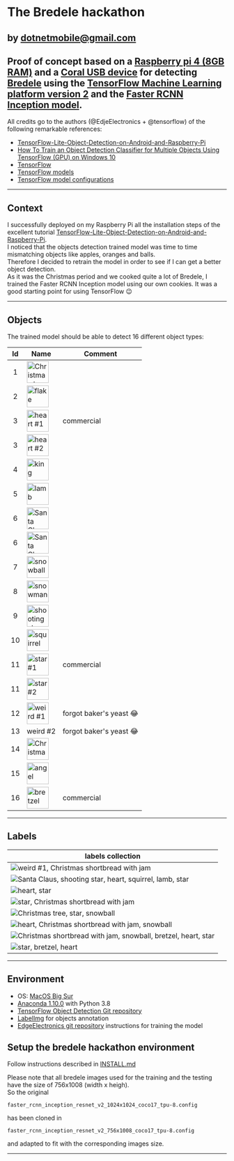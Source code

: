 # The Bredele hackathon
  by dotnetmobile@gmail.com
---

## Proof of concept based on a [Raspberry pi 4 (8GB RAM)](https://www.raspberrypi.org/products/raspberry-pi-4-model-b/) and a [Coral USB device](https://coral.ai/products/accelerator) for detecting [Bredele](https://en.wikipedia.org/wiki/Bredele) using the [TensorFlow Machine Learning platform version 2](https://www.tensorflow.org) and the [Faster RCNN Inception model](https://tfhub.dev/tensorflow/faster_rcnn/inception_resnet_v2_1024x1024/1).

All credits go to the authors (@EdjeElectronics + @tensorflow) of the following remarkable references:

* [TensorFlow-Lite-Object-Detection-on-Android-and-Raspberry-Pi](https://github.com/EdjeElectronics/TensorFlow-Lite-Object-Detection-on-Android-and-Raspberry-Pi)
* [How To Train an Object Detection Classifier for Multiple Objects Using TensorFlow (GPU) on Windows 10](https://github.com/EdjeElectronics/TensorFlow-Object-Detection-API-Tutorial-Train-Multiple-Objects-Windows-10)
* [TensorFlow](https://github.com/tensorflow)
* [TensorFlow models](https://github.com/tensorflow/models)
* [TensorFlow model configurations](https://github.com/tensorflow/models/blob/master/research/object_detection/g3doc/tf2_detection_zoo.md)

---
## Context

I successfully deployed on my Raspberry Pi all the installation steps of the excellent tutorial [TensorFlow-Lite-Object-Detection-on-Android-and-Raspberry-Pi](https://github.com/EdjeElectronics/TensorFlow-Lite-Object-Detection-on-Android-and-Raspberry-Pi).<br>
I noticed that the objects detection trained model was time to time mismatching objects like apples, oranges and balls.<br>
Therefore I decided to retrain the model in order to see if I can get a better object detection.<br>
As it was the Christmas period and we cooked quite a lot of Bredele, I trained the Faster RCNN Inception model using our own cookies.
It was a good starting point for using TensorFlow :wink:

---

## Objects

The trained model should be able to detect 16 different object types:

|  Id  | Name                                 | Comment                      |
|:----:|--------------------------------------|------------------------------|
|1     | <img title="Christmas tree" src="./images-small/training/bredelehackathon_88_of_511.jpeg" width="50" height="50"/>  | |
|2     | <img title="flake" src="./images-small/training/bredelehackathon_137_of_511.jpeg" width="50" height="50" /> | |
|3     | <img title="heart #1" src="./images-small/training/bredelehackathon_385_of_511.jpeg" width="50" height="50" /> | commercial |
|3     | <img title="heart #2" src="./images-small/training/bredelehackathon_153_of_511.jpeg" width="50" height="50" /> | |
|4     | <img title="king mage" src="./images-small/training/bredelehackathon_136_of_511.jpeg" width="50" height="50" /> | |
|5     | <img title="lamb" src="./images-small/training/bredelehackathon_157_of_511.jpeg" width="50" height="50" /> | |
|6     | <img title="Santa Claus #1" src="./images-small/training/bredelehackathon_140_of_511.jpeg" width="50" height="50" /> | |
|6     | <img title="Santa Claus #2" src="./images-small/training/bredelehackathon_133_of_511.jpeg" width="50" height="50" /> | |
|7     | <img title="snowball" src="./images-small/training/bredelehackathon_294_of_511.jpeg" width="50" height="50" /> | |
|8     | <img title="snowman" src="./images-small/training/bredelehackathon_132_of_511.jpeg" width="50" height="50" /> | |
|9     | <img title="shooting star" src="./images-small/training/bredelehackathon_156_of_511.jpeg" width="50" height="50" /> | |
|10    | <img title="squirrel" src="./images-small/training/bredelehackathon_151_of_511.jpeg" width="50" height="50" /> | |
|11    | <img title="star #1" src="./images-small/training/bredelehackathon_383_of_511.jpeg" width="50" height="50" /> | commercial |
|11    | <img title="star #2" src="./images-small/training/bredelehackathon_165_of_511.jpeg" width="50" height="50" /> | |
|12    | <img title="weird #1" src="./images-small/training/bredelehackathon_406_of_511.jpeg" width="50" height="50" /> | forgot baker's yeast :joy: |
|13    | weird #2 | forgot baker's yeast :joy: |
|14    | <img title="Christmas shortbread with jam" src="./images-small/training/bredelehackathon_290_of_511.jpeg" width="50" height="50" /> | |
|15    | <img title="angel" src="./images-small/training/bredelehackathon_148_of_511.jpeg" width="50" height="50" /> | |
|16    | <img title="bretzel" src="./images-small/training/bredelehackathon_384_of_511.jpeg" width="50" height="50" /> | commercial |

---

## Labels

| labels collection |
| ------------------- |
| <img title="weird #1, Christmas shortbread with jam" src="./doc/bredekehackathon_405_of_511.png" /> |
| <img title="Santa Claus, shooting star, heart, squirrel, lamb, star" src="./doc/bredelehackathon_22_of_511.png" /> |
| <img title="heart, star" src="./doc/bredelehackathon_77_of_511.png" /> |
| <img title="star, Christmas shortbread with jam" src="./doc/bredelehackathon_287_of_511.png" /> |
| <img title="Christmas tree, star, snowball" src="./doc/bredelehackathon_327_of_511.png" /> |
| <img title="heart, Christmas shortbread with jam, snowball" src="./doc/bredelehackathon_352_of_511.png" /> |
| <img title="Christmas shortbread with jam, snowball, bretzel, heart, star" src="./doc/bredelehackathon_370_of_511.png" /> |
| <img title="star, bretzel, heart" src="./doc/bredelehackathon_386_of_511.png" /> |


---
## Environment

* OS: [MacOS Big Sur](https://www.apple.com/uk/macos/big-sur/)
* [Anaconda 1.10.0](https://www.anaconda.com) with Python 3.8
* [TensorFlow Object Detection Git repository](https://github.com/tensorflow/models)
* [LabelImg](https://github.com/tzutalin/labelImg) for objects annotation
* [EdgeElectronics git repository](https://github.com/EdjeElectronics/TensorFlow-Object-Detection-API-Tutorial-Train-Multiple-Objects-Windows-10/archive) instructions for training the model

## Setup the bredele hackathon environment

Follow instructions described in [INSTALL.md](https://github.com/dotnetmobile/bredele-hackathon/blob/main/INSTALL.md)

Please note that all bredele images used for the training and the testing have the size of 756x1008 (width x heigh). <br>
So the original <br>
```
faster_rcnn_inception_resnet_v2_1024x1024_coco17_tpu-8.config
```
has been cloned in <br>
```
faster_rcnn_inception_resnet_v2_756x1008_coco17_tpu-8.config
```
and adapted to fit with the corresponding images size.



___
